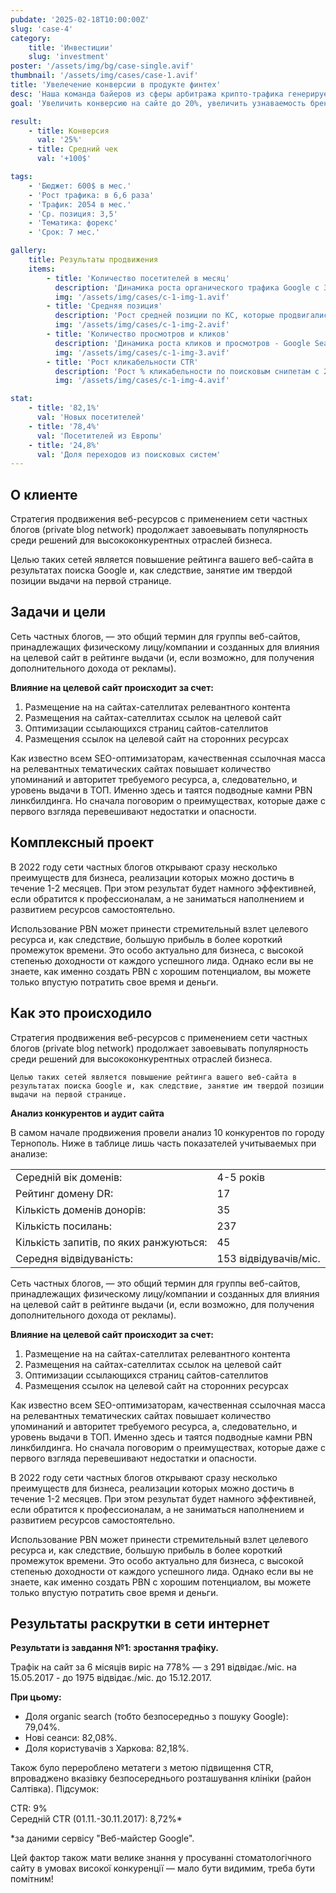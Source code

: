 ```yaml
---
pubdate: '2025-02-18T10:00:00Z'
slug: 'case-4'
category:
    title: 'Инвестиции'
    slug: 'investment'
poster: '/assets/img/bg/case-single.avif'
thumbnail: '/assets/img/cases/case-1.avif'
title: 'Увелечение конверсии в продукте финтех'
desc: 'Наша команда байеров из сферы арбитража крипто-трафика генерирует лиды для криптобирж и блокчейн-проектов из поисковой выдачи.'
goal: 'Увеличить конверсию на сайте до 20%, увеличить узнаваемость бренда'

result:
    - title: Конверсия
      val: '25%'
    - title: Средний чек
      val: '+100$'

tags:
    - 'Бюджет: 600$ в мес.'
    - 'Рост трафика: в 6,6 раза'
    - 'Трафик: 2054 в мес.'
    - 'Ср. позиция: 3,5'
    - 'Тематика: форекс'
    - 'Срок: 7 мес.'

gallery:
    title: Результаты продвижения
    items:
        - title: 'Количество посетителей в месяц'
          description: 'Динамика роста органического трафика Google с 312 до 2054 посетителей в месяц'
          img: '/assets/img/cases/c-1-img-1.avif'
        - title: 'Средняя позиция'
          description: 'Рост средней позиции по КС, которые продвигались (на конец SEO – сер. позиция 3,5)'
          img: '/assets/img/cases/c-1-img-2.avif'
        - title: 'Количество просмотров и кликов'
          description: 'Динамика роста кликов и просмотров - Google Search Console'
          img: '/assets/img/cases/c-1-img-3.avif'
        - title: 'Рост кликабельности CTR'
          description: 'Рост % кликабельности по поисковым снипетам с 2% до 3,9%'
          img: '/assets/img/cases/c-1-img-4.avif'

stat:
    - title: '82,1%'
      val: 'Новых посетителей'
    - title: '78,4%'
      val: 'Посетителей из Европы'
    - title: '24,8%'
      val: 'Доля переходов из поисковых систем'
---
```


## О клиенте

<div>

Стратегия продвижения веб-ресурсов с применением сети частных блогов (private blog network) продолжает завоевывать популярность среди решений для высококонкурентных отраслей бизнеса.

Целью таких сетей является повышение рейтинга вашего веб-сайта в результатах поиска Google и, как следствие, занятие им твердой позиции выдачи на первой странице.

</div>

## Задачи и цели

<div>

Сеть частных блогов, — это общий термин для группы веб-сайтов, принадлежащих физическому лицу/компании и созданных для влияния на целевой сайт в рейтинге выдачи (и, если возможно, для получения дополнительного дохода от рекламы).

**Влияние на целевой сайт происходит за счет:**

1. Размещение на на сайтах-сателлитах релевантного контента
2. Размещения на сайтах-сателлитах ссылок на целевой сайт
3. Оптимизации ссылающихся страниц сайтов-сателлитов
4. Размещения ссылок на целевой сайт на сторонних ресурсах

Как известно всем SEO-оптимизаторам, качественная ссылочная масса на релевантных тематических сайтах повышает количество упоминаний и авторитет требуемого ресурса, а, следовательно, и уровень выдачи в ТОП. Именно здесь и таятся подводные камни PBN линкбилдинга. Но сначала поговорим о преимуществах, которые даже с первого взгляда перевешивают недостатки и опасности.

</div>

## Комплексный проект

<div>

В 2022 году сети частных блогов открывают сразу несколько преимуществ для бизнеса, реализации которых можно достичь в течение 1-2 месяцев. При этом результат будет намного эффективней, если обратится к профессионалам, а не заниматься наполнением и развитием ресурсов самостоятельно.

Использование PBN может принести стремительный взлет целевого ресурса и, как следствие, большую прибыль в более короткий промежуток времени. Это особо актуально для бизнеса, с высокой степенью доходности от каждого успешного лида.
Однако если вы не знаете, как именно создать PBN с хорошим потенциалом, вы можете только впустую потратить свое время и деньги.

</div>

<Gallery client:only items={galleryItems} title="Результаты продвижения"/>

## Как это происходило

<div>
    Стратегия продвижения веб-ресурсов с применением сети частных блогов (private blog network) продолжает завоевывать популярность среди решений для высококонкурентных отраслей бизнеса.

    Целью таких сетей является повышение рейтинга вашего веб-сайта в результатах поиска Google и, как следствие, занятие им твердой позиции выдачи на первой странице.

**Анализ конкурентов и аудит сайта**

В самом начале продвижения провели анализ 10 конкурентов по городу Тернополь. Ниже в таблице лишь часть показателей учитываемых при анализе:

|                                        |                       |
| -------------------------------------- | --------------------- |
| Середній вік доменів:                  | 4-5 років             |
| Рейтинг домену DR:                     | 17                    |
| Кількість доменів донорів:             | 35                    |
| Кількість посилань:                    | 237                   |
| Кількість запитів, по яких ранжуються: | 45                    |
| Середня відвідуваність:                | 153 відвідувачів/міс. |

Сеть частных блогов, — это общий термин для группы веб-сайтов, принадлежащих физическому лицу/компании и созданных для влияния на целевой сайт в рейтинге выдачи (и, если возможно, для получения дополнительного дохода от рекламы).

**Влияние на целевой сайт происходит за счет:**

1. Размещение на на сайтах-сателлитах релевантного контента
2. Размещения на сайтах-сателлитах ссылок на целевой сайт
3. Оптимизации ссылающихся страниц сайтов-сателлитов
4. Размещения ссылок на целевой сайт на сторонних ресурсах

Как известно всем SEO-оптимизаторам, качественная ссылочная масса на релевантных тематических сайтах повышает количество упоминаний и авторитет требуемого ресурса, а, следовательно, и уровень выдачи в ТОП. Именно здесь и таятся подводные камни PBN линкбилдинга. Но сначала поговорим о преимуществах, которые даже с первого взгляда перевешивают недостатки и опасности.

В 2022 году сети частных блогов открывают сразу несколько преимуществ для бизнеса, реализации которых можно достичь в течение 1-2 месяцев. При этом результат будет намного эффективней, если обратится к профессионалам, а не заниматься наполнением и развитием ресурсов самостоятельно.

Использование PBN может принести стремительный взлет целевого ресурса и, как следствие, большую прибыль в более короткий промежуток времени. Это особо актуально для бизнеса, с высокой степенью доходности от каждого успешного лида.
Однако если вы не знаете, как именно создать PBN с хорошим потенциалом, вы можете только впустую потратить свое время и деньги.

</div>

## Результаты раскрутки в сети интернет

<div>

**Результати із завдання №1: зростання трафіку.**

Трафік на сайт за 6 місяців виріс на 778% — з 291 відвідає./міс. на 15.05.2017 - до 1975 відвідає./міс. до 15.12.2017.

**При цьому:**

-   Доля оrganic search (тобто безпосередньо з пошуку Google): 79,04%.
-   Нові сеанси: 82,08%.
-   Доля користувачів з Харкова: 82,18%.

<Stat client:only data={stat} />

Також було перероблено метатеги з метою підвищення CTR, впроваджено вказівку безпосереднього розташування клініки (район Салтівка). Підсумок:

<div class="box">
    <div class="box__container">
        <div class="box__val">CTR: 9%</div>
        <div class="box__body">Середній CTR (01.11.-30.11.2017): 8,72%*</div>
    </div>
</div>

\*за даними сервісу "Веб-майстер Google".

Цей фактор також мати велике знання у просуванні стоматологічного сайту в умовах високої конкуренції — мало бути видимим, треба бути помітним!

</div>
